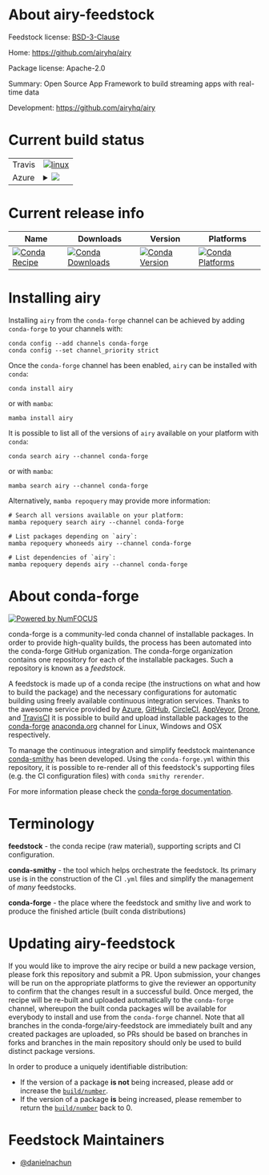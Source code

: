 About airy-feedstock
====================

Feedstock license: [BSD-3-Clause](https://github.com/conda-forge/airy-feedstock/blob/main/LICENSE.txt)

Home: https://github.com/airyhq/airy

Package license: Apache-2.0

Summary: Open Source App Framework to build streaming apps with real-time data

Development: https://github.com/airyhq/airy

Current build status
====================


<table><tr>
    <td>Travis</td>
    <td>
      <a href="https://app.travis-ci.com/conda-forge/airy-feedstock">
        <img alt="linux" src="https://img.shields.io/travis/com/conda-forge/airy-feedstock/main.svg?label=Linux">
      </a>
    </td>
  </tr>
    
  <tr>
    <td>Azure</td>
    <td>
      <details>
        <summary>
          <a href="https://dev.azure.com/conda-forge/feedstock-builds/_build/latest?definitionId=23612&branchName=main">
            <img src="https://dev.azure.com/conda-forge/feedstock-builds/_apis/build/status/airy-feedstock?branchName=main">
          </a>
        </summary>
        <table>
          <thead><tr><th>Variant</th><th>Status</th></tr></thead>
          <tbody><tr>
              <td>linux_64</td>
              <td>
                <a href="https://dev.azure.com/conda-forge/feedstock-builds/_build/latest?definitionId=23612&branchName=main">
                  <img src="https://dev.azure.com/conda-forge/feedstock-builds/_apis/build/status/airy-feedstock?branchName=main&jobName=linux&configuration=linux%20linux_64_" alt="variant">
                </a>
              </td>
            </tr><tr>
              <td>linux_aarch64</td>
              <td>
                <a href="https://dev.azure.com/conda-forge/feedstock-builds/_build/latest?definitionId=23612&branchName=main">
                  <img src="https://dev.azure.com/conda-forge/feedstock-builds/_apis/build/status/airy-feedstock?branchName=main&jobName=linux&configuration=linux%20linux_aarch64_" alt="variant">
                </a>
              </td>
            </tr><tr>
              <td>linux_ppc64le</td>
              <td>
                <a href="https://dev.azure.com/conda-forge/feedstock-builds/_build/latest?definitionId=23612&branchName=main">
                  <img src="https://dev.azure.com/conda-forge/feedstock-builds/_apis/build/status/airy-feedstock?branchName=main&jobName=linux&configuration=linux%20linux_ppc64le_" alt="variant">
                </a>
              </td>
            </tr><tr>
              <td>osx_64</td>
              <td>
                <a href="https://dev.azure.com/conda-forge/feedstock-builds/_build/latest?definitionId=23612&branchName=main">
                  <img src="https://dev.azure.com/conda-forge/feedstock-builds/_apis/build/status/airy-feedstock?branchName=main&jobName=osx&configuration=osx%20osx_64_" alt="variant">
                </a>
              </td>
            </tr><tr>
              <td>osx_arm64</td>
              <td>
                <a href="https://dev.azure.com/conda-forge/feedstock-builds/_build/latest?definitionId=23612&branchName=main">
                  <img src="https://dev.azure.com/conda-forge/feedstock-builds/_apis/build/status/airy-feedstock?branchName=main&jobName=osx&configuration=osx%20osx_arm64_" alt="variant">
                </a>
              </td>
            </tr><tr>
              <td>win_64</td>
              <td>
                <a href="https://dev.azure.com/conda-forge/feedstock-builds/_build/latest?definitionId=23612&branchName=main">
                  <img src="https://dev.azure.com/conda-forge/feedstock-builds/_apis/build/status/airy-feedstock?branchName=main&jobName=win&configuration=win%20win_64_" alt="variant">
                </a>
              </td>
            </tr>
          </tbody>
        </table>
      </details>
    </td>
  </tr>
</table>

Current release info
====================

| Name | Downloads | Version | Platforms |
| --- | --- | --- | --- |
| [![Conda Recipe](https://img.shields.io/badge/recipe-airy-green.svg)](https://anaconda.org/conda-forge/airy) | [![Conda Downloads](https://img.shields.io/conda/dn/conda-forge/airy.svg)](https://anaconda.org/conda-forge/airy) | [![Conda Version](https://img.shields.io/conda/vn/conda-forge/airy.svg)](https://anaconda.org/conda-forge/airy) | [![Conda Platforms](https://img.shields.io/conda/pn/conda-forge/airy.svg)](https://anaconda.org/conda-forge/airy) |

Installing airy
===============

Installing `airy` from the `conda-forge` channel can be achieved by adding `conda-forge` to your channels with:

```
conda config --add channels conda-forge
conda config --set channel_priority strict
```

Once the `conda-forge` channel has been enabled, `airy` can be installed with `conda`:

```
conda install airy
```

or with `mamba`:

```
mamba install airy
```

It is possible to list all of the versions of `airy` available on your platform with `conda`:

```
conda search airy --channel conda-forge
```

or with `mamba`:

```
mamba search airy --channel conda-forge
```

Alternatively, `mamba repoquery` may provide more information:

```
# Search all versions available on your platform:
mamba repoquery search airy --channel conda-forge

# List packages depending on `airy`:
mamba repoquery whoneeds airy --channel conda-forge

# List dependencies of `airy`:
mamba repoquery depends airy --channel conda-forge
```


About conda-forge
=================

[![Powered by
NumFOCUS](https://img.shields.io/badge/powered%20by-NumFOCUS-orange.svg?style=flat&colorA=E1523D&colorB=007D8A)](https://numfocus.org)

conda-forge is a community-led conda channel of installable packages.
In order to provide high-quality builds, the process has been automated into the
conda-forge GitHub organization. The conda-forge organization contains one repository
for each of the installable packages. Such a repository is known as a *feedstock*.

A feedstock is made up of a conda recipe (the instructions on what and how to build
the package) and the necessary configurations for automatic building using freely
available continuous integration services. Thanks to the awesome service provided by
[Azure](https://azure.microsoft.com/en-us/services/devops/), [GitHub](https://github.com/),
[CircleCI](https://circleci.com/), [AppVeyor](https://www.appveyor.com/),
[Drone](https://cloud.drone.io/welcome), and [TravisCI](https://travis-ci.com/)
it is possible to build and upload installable packages to the
[conda-forge](https://anaconda.org/conda-forge) [anaconda.org](https://anaconda.org/)
channel for Linux, Windows and OSX respectively.

To manage the continuous integration and simplify feedstock maintenance
[conda-smithy](https://github.com/conda-forge/conda-smithy) has been developed.
Using the ``conda-forge.yml`` within this repository, it is possible to re-render all of
this feedstock's supporting files (e.g. the CI configuration files) with ``conda smithy rerender``.

For more information please check the [conda-forge documentation](https://conda-forge.org/docs/).

Terminology
===========

**feedstock** - the conda recipe (raw material), supporting scripts and CI configuration.

**conda-smithy** - the tool which helps orchestrate the feedstock.
                   Its primary use is in the construction of the CI ``.yml`` files
                   and simplify the management of *many* feedstocks.

**conda-forge** - the place where the feedstock and smithy live and work to
                  produce the finished article (built conda distributions)


Updating airy-feedstock
=======================

If you would like to improve the airy recipe or build a new
package version, please fork this repository and submit a PR. Upon submission,
your changes will be run on the appropriate platforms to give the reviewer an
opportunity to confirm that the changes result in a successful build. Once
merged, the recipe will be re-built and uploaded automatically to the
`conda-forge` channel, whereupon the built conda packages will be available for
everybody to install and use from the `conda-forge` channel.
Note that all branches in the conda-forge/airy-feedstock are
immediately built and any created packages are uploaded, so PRs should be based
on branches in forks and branches in the main repository should only be used to
build distinct package versions.

In order to produce a uniquely identifiable distribution:
 * If the version of a package **is not** being increased, please add or increase
   the [``build/number``](https://docs.conda.io/projects/conda-build/en/latest/resources/define-metadata.html#build-number-and-string).
 * If the version of a package **is** being increased, please remember to return
   the [``build/number``](https://docs.conda.io/projects/conda-build/en/latest/resources/define-metadata.html#build-number-and-string)
   back to 0.

Feedstock Maintainers
=====================

* [@danielnachun](https://github.com/danielnachun/)

